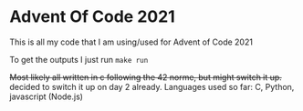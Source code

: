 # Advent Of Code 2021

This is all my code that I am using/used for Advent of Code 2021

To get the outputs I just run `make run`

~~Most likely all written in c following the 42 norme, but might switch it up.~~ decided to switch it up on day 2 already.
Languages used so far: C, Python, javascript (Node.js)
